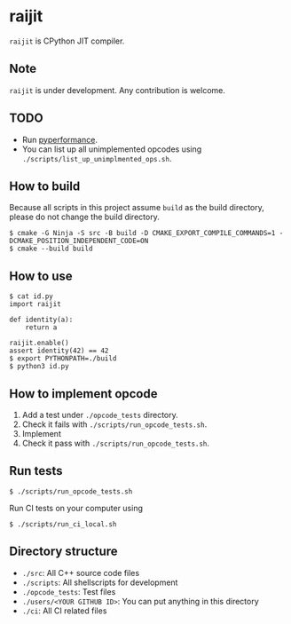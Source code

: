 # raijit
`raijit` is CPython JIT compiler.

## Note
`raijit` is under development. Any contribution is welcome.

## TODO
- Run [pyperformance](https://github.com/python/pyperformance).
- You can list up all unimplemented opcodes using `./scripts/list_up_unimplmented_ops.sh`.

## How to build
Because all scripts in this project assume `build` as the build directory, please do not change the build directory.
```console
$ cmake -G Ninja -S src -B build -D CMAKE_EXPORT_COMPILE_COMMANDS=1 -DCMAKE_POSITION_INDEPENDENT_CODE=ON
$ cmake --build build
```

## How to use
```
$ cat id.py
import raijit

def identity(a):
    return a

raijit.enable()
assert identity(42) == 42
$ export PYTHONPATH=./build
$ python3 id.py
```

## How to implement opcode
1. Add a test under `./opcode_tests` directory.
2. Check it fails with `./scripts/run_opcode_tests.sh`.
3. Implement
4. Check it pass with `./scripts/run_opcode_tests.sh`.

## Run tests
```console
$ ./scripts/run_opcode_tests.sh
```

Run CI tests on your computer using
```console
$ ./scripts/run_ci_local.sh
```

## Directory structure
- `./src`: All C++ source code files
- `./scripts`: All shellscripts for development
- `./opcode_tests`: Test files
- `./users/<YOUR GITHUB ID>`: You can put anything in this directory
- `./ci`: All CI related files
